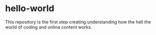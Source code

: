 # hello-world
This repository is the first step creating understanding how the hell the world of coding and online content works.
